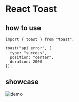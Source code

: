 # React Toast

## how to use

```tsx
import { toast } from "toast";

toast("api error", {
  type: "success",
  position: "center",
  duration: 2000
});
```

## showcase

![demo]("./screenshots/demo.gif")
